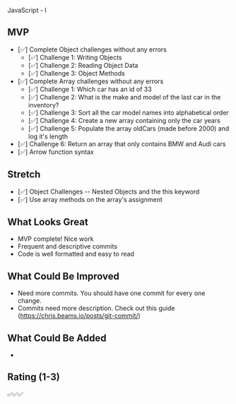 JavaScript - I

## MVP

- [✅] Complete Object challenges without any errors
  - [✅] Challenge 1: Writing Objects
  - [✅] Challenge 2: Reading Object Data
  - [✅] Challenge 3: Object Methods
- [✅] Complete Array challenges without any errors
  - [✅] Challenge 1: Which car has an id of 33
  - [✅] Challenge 2: What is the make and model of the last car in the inventory?
  - [✅] Challenge 3: Sort all the car model names into alphabetical order
  - [✅] Challenge 4: Create a new array containing only the car years
  - [✅] Challenge 5: Populate the array oldCars (made before 2000) and log it's length
- [✅] Challenge 6: Return an array that only contains BMW and Audi cars
- [✅] Arrow function syntax

## Stretch

- [✅] Object Challenges -- Nested Objects and the this keyword
- [✅] Use array methods on the array's assignment

## What Looks Great

- MVP complete! Nice work
- Frequent and descriptive commits
- Code is well formatted and easy to read

## What Could Be Improved

- Need more commits. You should have one commit for every one change.
- Commits need more description. Check out this guide (https://chris.beams.io/posts/git-commit/)

## What Could Be Added

-

## Rating (1-3)

✅✅✅
